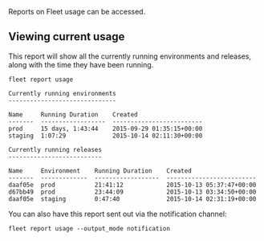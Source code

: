 Reports on Fleet usage can be accessed.

Viewing current usage
----

This report will show all the currently running environments and releases,
along with the time they have been running.

```
fleet report usage

Currently running environments
------------------------------

Name     Running Duration    Created
-------  ------------------  -------------------------
prod     15 days, 1:43:44    2015-09-29 01:35:15+00:00
staging  1:07:29             2015-10-14 02:11:30+00:00

Currently running releases
--------------------------

Name     Environment    Running Duration    Created
-------  -------------  ------------------  -------------------------
daaf05e  prod           21:41:12            2015-10-13 05:37:47+00:00
d67bb49  prod           23:44:09            2015-10-13 03:34:50+00:00
daaf05e  staging        0:47:40             2015-10-14 02:31:19+00:00

```

You can also have this report sent out via the notification channel:
```
fleet report usage --output_mode notification
```

